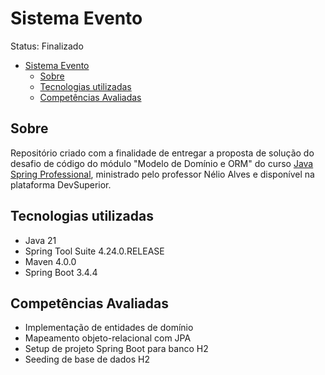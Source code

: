 # Sistema Evento

Status: Finalizado

- [Sistema Evento](#sistema-evento)
  - [Sobre](#sobre)
  - [Tecnologias utilizadas](#tecnologias-utilizadas)
  - [Competências Avaliadas](#competências-avaliadas)

## Sobre

Repositório criado com a finalidade de entregar a proposta de solução do desafio de código do módulo "Modelo de Domínio e ORM" do curso [Java Spring Professional](https://devsuperior.com.br/curso-java-spring-professional), ministrado pelo professor Nélio Alves e disponível na plataforma DevSuperior.

## Tecnologias utilizadas

* Java 21
* Spring Tool Suite 4.24.0.RELEASE
* Maven 4.0.0
* Spring Boot 3.4.4

## Competências Avaliadas
* Implementação de entidades de domínio
* Mapeamento objeto-relacional com JPA
* Setup de projeto Spring Boot para banco H2
* Seeding de base de dados H2